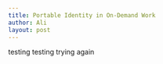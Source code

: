 ```yaml
---
title: Portable Identity in On-Demand Work
author: Ali
layout: post
---
```



testing testing
trying again

